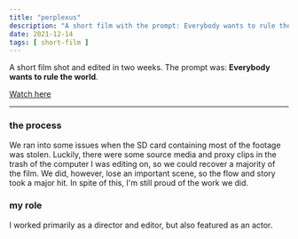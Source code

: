 ```yaml
---
title: "perplexus"
description: "A short film with the prompt: Everybody wants to rule the world."
date: 2021-12-14
tags: [ short-film ]
---
```

A short film shot and edited in two weeks. The prompt was: **Everybody wants to rule the world**.

[Watch here](https://youtu.be/Xh73ty_o2Vg)

<hr>

### the process
We ran into some issues when the SD card containing most of the footage was stolen. Luckily, there were some source media and proxy clips in the trash of the computer I was editing on, so we could recover a majority of the film. We did, however, lose an important scene, so the flow and story took a major hit. In spite of this, I'm still proud of the work we did.

### my role
I worked primarily as a director and editor, but also featured as an actor.